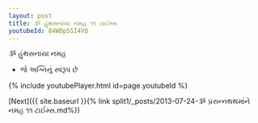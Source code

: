 ```yaml
---
layout: post
title: ૐ હુંથસનાયા નમહ ૧૧ ટાઈમ્સ
youtubeId: 84WDp5SI4VQ
---
```

 
 
 ૐ હુંથસનાયા નમહ  
 
 -  જે અગ્નિનું સ્વરૂપ છે 
 
  
 
  
 
 
 
 
 
 


{% include youtubePlayer.html id=page.youtubeId %}
 
[Next]({{ site.baseurl }}{% link  split1/_posts/2013-07-24-ૐ પ્રસન્નથથમાંને નમહ ૧૧ ટાઈમ્સ.md%})
 
